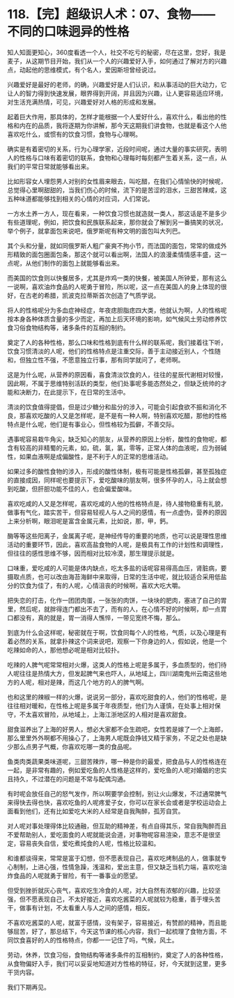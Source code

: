 # 118.【完】超级识人术：07、食物——不同的口味迥异的性格

知人知面更知心，360度看透一个人，社交不吃亏的秘密，尽在这里，您好，我是麦子，从这期节目开始，我们从一个人的兴趣爱好入手，如何通过了解对方的兴趣点，动起他的思维模式，有个名人，爱因斯坦曾经说过。

兴趣爱好是最好的老师，的确，兴趣爱好是人们认识，和从事活动的巨大动力，它让人的智力得到快速发展，眼界得到开阔，并且因为兴趣，让人更容易适应环境，对生活充满热情，可见，兴趣爱好对人格的形成和发展。

起着巨大作用，那具体的，怎样才能根据一个人爱好什么，喜欢什么，看出他的性格和内在的品质，我将逐期为你讲解，那今天这期我们讲食物，也就是看这个人他喜欢吃什么，或惯有的饮食习惯，食物与心理啊。

确实是有着密切的关系，行为心理学家，近段时间呢，通过大量的事实研究，表明人的性格与口味有着密切的联系，食物和心理每时每刻都产生着关系，这一点，从我们的平常日常就能够看出来。

比如形容女人埋怨男人对别的女性眉来眼去，叫吃醋，在我们心情愉快的时候呢，总觉得心里啊甜甜的，当我们伤心的时候，流下的是苦涩的泪水，三甜苦辣咸，这五种味道都能够找到相关的心情的对应词，人们常说。

一方水土养一方人，现在看来，一种饮食习惯也就造就一类人，那这话是不是多少有些道理呢，例如，把饮食和民族联系起来，那你就会了解到另一番搞笑的状况，举个例子，就拿面包来说吧，俄罗斯呢有种文明的面包叫大列巴。

其个头和分量，就如同俄罗斯人粗广豪爽不拘小节，而法国的面包，常常的做成外形精致的面包圈面包条，那这个就可以看出啊，法国人的浪漫柔情情感丰盛，这一点呢，从他们制作的面包上就能够看出来。

而美国的饮食则以快餐居多，尤其是炸鸡一类的快餐，被美国人所钟爱，那有这么一说啊，喜欢油炸食品的人呢勇于冒险，所以呢，这一点在美国人的身上体现的很好，在古老的希腊，凯波克拉蒂斯首次创造了气质学说。

将人的性格呢分为多血症神经症，年夜痣胆脂痣四大类，他就认为啊，人的性格呢按本身各种体质含量的多少而定，再加上后天环境的影响，如气候风土劳动修养饮食习俗食物结构等，诸多条件的互相的制约。

奠定了人的各种性格，那么口味和性格到底有什么样的联系呢，我们接着往下听，饮食习惯清淡的人呢，他们的性格特点是注重交际，善于主动接近别人，个性随和，但独立性不强，不愿意独立行事，那有同学就问了，老师啊。

这是为什么呢，从营养的原因看，喜食清淡饮食的人，往往的星辰代谢相对较慢，因此啊，不属于思维特别活跃的类型，他们处事呢多能态然处之，但缺乏统帅的才能和决断力，在此提示下，在日常的生活中。

清淡的饮食值得提倡，但是过少糖分和盐分的涉入，可能会引起食欲不振和消化不良，那喜欢吃酸的人又是怎样呢，是不是有一种人啊，特别喜欢吃醋，那他的性格特点是什么呢，他们是有事业心，但性格较为孤僻，不善交际。

遇事呢容易栽牛角尖，缺乏知心的朋友，从营养的原因上分析，酸性的食物呢，都含有较高的非精蜀的元素，如，硫，氯，氯，零等，正常人体的血液呢，应为弱碱性，如果血液啊是成偏酸性，是不利于人的正常的思维活动。

如果过多的酸性食物的涉入，形成的酸性体制，极有可能是性格孤僻，甚至孤独症的直接成因，同样呢也要提示下，爱吃酸味的朋友啊，很多怀孕的人，马上就会想到吃酸，但肝胆功能不佳的人，也会偏爱酸味。

喜欢吃咸的人又是怎样呢，喜欢吃咸的人他的性格特点是，待人接物稳重有礼貌，做事有气化，踏实苦干，但容易轻视人与人之间的感情，有一点虚伪，营养的原因上来分析啊，眼泪呢是富含金属元素，比如说，那，甲，鈣。

酶等等这些阳离子，金属离子呢，是神经传导的重要的地质，也可以说是理性思维活动的重要环节，因此，喜欢高盐食物的人呢，是极具有工作的计划性和调理性，但往往的感性思维不够，因而相对比较冷漠，那生理提示就是。

口味重，爱吃咸的人可能是体内缺点，吃太多盐的话呢容易得高血压，肾脏病，要摄取点质，也可以改由海苔海鲜中来取得，日常的生活中呢，就比较适合采用低盐分的饮食为佳了，有的人呢，心情沮丧的时候啊，喜欢大吃大嚼。

把失恋的打击，化作一团团肉蛋，一张张的肉饼，一块块的肥肉，塞进了自己的胃里，然后呢，就胖得连门都出不去了，而有的人，在心情不好的时候啊，却一点胃口都没有，真的就是，胃一消得人憔悴，一带见宽终不悔，那么。

到底为什么会这样呢，秘密就在于啊，饮食同每个人的性格，气质，以及心理是有着必然的关系，就拿扑辣这个词来说吧，观察一下你身边的人，假如说，他是一个吃辣如命的人，那他想必呢是相对比较扑。

吃辣的人脾气呢常常相对火爆，这类人的性格上呢是多属于，多血质型的，他们待人呢往往是热情大方，但发起脾气来也吓人，从地域上，四川湖南鬼州云南这些地方的人呢，相对是辣，而这几个地方的人的脾气啊。

也和这里的辣椒一样的火爆，说说另一部分，喜欢吃甜食的人，他们的性格呢，是往往相对暖和，在性格上呢是多属于年夜质型，他们为人谨慎，在处事上相对保守，不太喜欢冒险，从地域上，上海江浙地区的人相对是喜欢甜食。

甜食滋养出了上海的好男人，想必大家都不会生疏吧，女性若是嫁了一个上海郎，那么里里外外啊都不用操心了，上海男人呢既会挣钱又精于家务，不足之处也是缺少那么点男子气概，你喜欢吃哪一类的食品呢。

鱼类肉类蔬果类味道呢，三甜苦辣炸，哪一种是你的最爱，把食品与人的性格连在一起，是非常有趣的，例如爱吃鱼的人性格是这样的，爱吃鱼的人呢对婚姻的忠实且持久，不过潜在的问题是不常与配偶沟通。

有时呢会放任自己的怒气发作，所以啊要学会控制，别让火山爆发，不过通常脾气来得快去得也快，喜欢吃鱼的人呢疼爱子女，你可以在家长会或者是学校运动会上面看到他们，还有比如爱吃大米的人经常是自我陶醉，孤芳自赏。

对人呢对事处理得体比较通融，但互助的精神差，有点自得其乐，常自我陶醉而且不爱帮助别人，爱吃面食的人呢就能说会道，对事物呢容易渲染，意志不是很坚定，容易丧失自信，爱吃煮炖食的人呢，性格比较温和。

和谁都谈得来，常常是富于幻想，但不愿表现自己，喜欢吃烤制品的人，做事就专心制制，上进心强，性情急躁，浅温和，爱出主意，但又缺乏当机力端，喜欢吃油炸食品的人呢就勇于冒险，有干一番事业的愿望。

但受到挫折就灰心丧气，喜欢吃生冷食的人呢，对大自然有浓郁的兴趣，比较坚强，但不愿表现自己，不太好接近，喜欢吃酱菜的人呢就较为稳重，善于埋头苦干，做事有计划，不太看重人与人之间的感情，相反。

不喜欢吃酱菜的人呢，就富于感情，没有架子，容易接近，有赞颜的精神，而且能够屈苦，好了，那总结下，今天这节课的核心内容，我们一起梳理了食物方面，不同饮食喜好的人的性格特点，你都一一记住了吗，气候，风土。

劳动，休养，饮食习俗，食物结构等诸多条件的互相制约，奠定了人的各种性格，从食物偏好入手，我们可以妥妥地知道对方性格的特征，好，今天就到这里，更多干货内容。

我们下期再见。